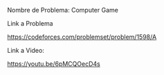 Nombre de Problema: Computer Game

Link a Problema

https://codeforces.com/problemset/problem/1598/A

Link a Video:

https://youtu.be/6pMCQOecD4s
